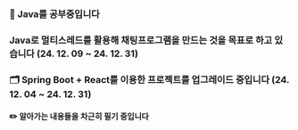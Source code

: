### 📖 Java를 공부중입니다
### Java로 멀티스레드를 활용해 채팅프로그램을 만드는 것을 목표로 하고 있습니다 (24. 12. 09 ~ 24. 12. 31)
### 🗂️ Spring Boot + React를 이용한 프로젝트를 업그레이드 중입니다 (24. 12. 04 ~ 24. 12. 31)
#### ✏️ 알아가는 내용들을 차근히 필기 중입니다
